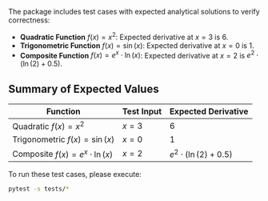 The package includes test cases with expected analytical solutions to verify correctness:

- **Quadratic Function** $f(x) = x^2$: Expected derivative at $x = 3$ is 6.
- **Trigonometric Function** $f(x) = \sin(x)$: Expected derivative at $x = 0$ is 1.
- **Composite Function** $f(x) = e^x \cdot \ln(x)$: Expected derivative at $x = 2$ is $e^2 \cdot (\ln(2) + 0.5)$.

## Summary of Expected Values

| Function                      | Test Input | Expected Derivative                     |
|-------------------------------|------------|-----------------------------------------|
| Quadratic $f(x) = x^2$        | $x = 3$    | 6                                       |
| Trigonometric $f(x) = \sin(x)$| $x = 0$    | 1                                       |
| Composite $f(x) = e^x \cdot \ln(x)$ | $x = 2$ | $e^2 \cdot (\ln(2) + 0.5)$           |


To run these test cases, please execute:

```bash
pytest -s tests/*
```